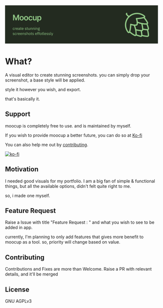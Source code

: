 [![Moocup banner](/public/banner.png)](https://moocup.jaydip.me/)

# What?

A visual editor to create stunning screenshots. you can simply drop your screenshot, a base style will be applied.

style it however you wish, and export.

that's basically it.


## Support 

moocup is completely free to use. and is maintained by myself.

If you wish to provide moocup a better future, 
you can do so at [Ko-fi](https://ko-fi.com/jaydipsanghani)

You can also help me out by [contributing](#contributing).


[![ko-fi](https://ko-fi.com/img/githubbutton_sm.svg)](https://ko-fi.com/J3J41GWDRD)

## Motivation

I needed good visuals for my portfolio. I am a big fan of simple & functional things, but all the available options, didn't felt quite right to me. 

so, i made one myself.

## Feature Request

Raise a Issue with title "Feature Request : " and what you wish to see to be added in app.

currently, I'm planning to only add features that gives more benefit to moocup as a tool. so, priority will change based on value.

## Contributing

Contributions and Fixes are more than Welcome. 
Raise a PR with relevant details, and it'll be merged


## License 

GNU AGPLv3 


